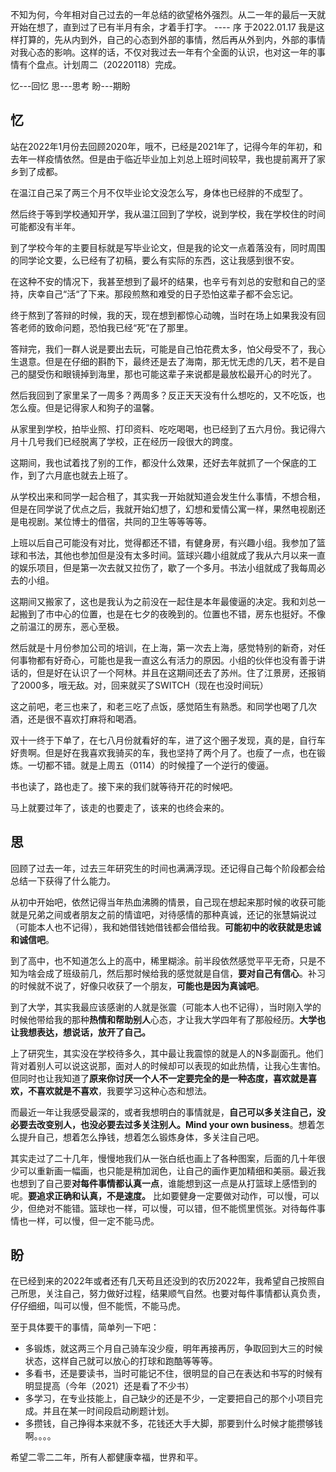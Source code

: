 不知为何，今年相对自己过去的一年总结的欲望格外强烈。从二一年的最后一天就开始在想了，直到过了已有半月有余，才着手打字。
																							---- 序 于2022.01.17
我是这样打算的，先从内到外，自己的心态到外部的事情，然后再从外到内，外部的事情对我心态的影响。这样的话，不仅对我过去一年有个全面的认识，也对这一年的事情有个盘点。计划周二（20220118）完成。

忆---回忆
思---思考
盼---期盼

## 忆
站在2022年1月份去回顾2020年，哦不，已经是2021年了，记得今年的年初，和去年一样疫情依然。但是由于临近毕业加上刘总上班时间较早，我也提前离开了家乡到了成都。

在温江自己呆了两三个月不仅毕业论文没怎么写，身体也已经胖的不成型了。

然后终于等到学校通知开学，我从温江回到了学校，说到学校，我在学校住的时间可能都没有半年。

到了学校今年的主要目标就是写毕业论文，但是我的论文一点着落没有，同时周围的同学论文要，么已经有了初稿，要么有实际的东西，这让我感到很不安。

在这种不安的情况下，我甚至想到了最坏的结果，也辛亏有刘总的安慰和自己的坚持，庆幸自己“活“了下来。那段煎熬和难受的日子恐怕这辈子都不会忘记。

终于熬到了答辩的时候，我的天，现在想到都惊心动魄，当时在场上如果我没有回答老师的致命问题，恐怕我已经“死”在了那里。

答辩完，我们一群人说是要出去玩，可能是自己怕花费太多，怕父母受不了，我心生退意。但是在仔细的斟酌下，最终还是去了海南，那无忧无虑的几天，若不是自己的腿受伤和眼镜掉到海里，那也可能这辈子来说都是最放松最开心的时光了。

然后我回到了家里呆了一周多？两周多？反正天天没有什么想吃的，又不吃饭，也怎么瘦。但是记得家人和狗子的温馨。

从家里到学校，拍毕业照、打印资料、吃吃喝喝，也已经到了五六月份。我记得六月十几号我们已经脱离了学校，正在经历一段很大的跨度。

这期间，我也试着找了别的工作，都没什么效果，还好去年就抓了一个保底的工作，到了六月底也就去上班了。

从学校出来和同学一起合租了，其实我一开始就知道会发生什么事情，不想合租，但是在同学说了优点之后，我就开始幻想了，幻想和爱情公寓一样，果然电视剧还是电视剧。某位博士的借宿，共同的卫生等等等等。

上班以后自己可能没有对比，觉得都还不错，有健身房，有兴趣小组。我参加了篮球和书法，其他也参加但是没有太多时间。篮球兴趣小组就成了我从六月以来一直的娱乐项目，但是第一次去就又拉伤了，歇了一个多月。书法小组就成了我每周必去的小组。

这期间又搬家了，这也是我认为之前没在一起住是本年最傻逼的决定。我和刘总一起搬到了市中心的位置，也是在七夕的夜晚到的。位置也不错，房东也挺好。不像之前温江的房东，恶心至极。

然后就是十月份参加公司的培训，在上海，第一次去上海，感觉特别的新奇，对任何事物都有好奇心，可能也是我一直这么有活力的原因。小组的伙伴也没有善于讲话的，但是好在认识了一个阿林。并且在这期间还去了苏州。住了江景房，还报销了2000多，哦无敌。对，回来就买了SWITCH（现在也没时间玩）

这之前吧，老三也来了，和老三吃了点饭，感觉陌生有熟悉。和同学也喝了几次酒，还是很不喜欢打麻将和喝酒。

双十一终于下单了，在七八月份就看好的车，进了这个圈子发现，真的是，自行车好贵啊。但是好在我喜欢我骑买的车，我也坚持了两个月了。也瘦了一点，也在锻炼。一切都不错。就是上周五（0114）的时候撞了一个逆行的傻逼。

书也读了，路也走了。接下来的我们就等待开花的时候吧。

马上就要过年了，该走的也要走了，该来的也终会来的。


## 思

回顾了过去一年，过去三年研究生的时间也满满浮现。还记得自己每个阶段都会给总结一下获得了什么能力。

从初中开始吧，依然记得当年热血沸腾的情景，自己现在想起来那时候的收获可能就是兄弟之间或者朋友之前的情谊吧，对待感情的那种真诚，还记的张慧娟说过（可能本人也不记得），我和她借钱她借钱都会借给我。**可能初中的收获就是忠诚和诚信吧**。

到了高中，也不知道怎么上的高中，稀里糊涂。前半段依然感觉平平无奇，只是不知为啥会成了班级前几，然后那时候给我的感觉就是自信，**要对自己有信心**。补习的时候就不说了，好像只收获了一个朋友，**可能也是因为真诚吧**。

到了大学，其实我最应该感谢的人就是张震（可能本人也不记得），当时刚入学的时候他带给我的那种**热情和帮助别人**心态，才让我大学四年有了那般经历。**大学也让我想表达，想说话，放开了自己。**

上了研究生，其实没在学校待多久，其中最让我震惊的就是人的N多副面孔。他们背对着别人可以说这说那，面对人的时候却可以表现的如此热情，让我心生害怕。但同时也让我知道了**原来你讨厌一个人不一定要完全的是一种态度，喜欢就是喜欢，不喜欢就是不喜欢**，我要学习这种心态和想法。

而最近一年让我感受最深的，或者我想明白的事情就是，**自己可以多关注自己，没必要去改变别人，也没必要去过多关注别人。Mind your own business**。想着怎么提升自己，想着怎么挣钱，想着怎么锻炼身体，多关注自己吧。

其实走过了二十几年，慢慢地我们从一张白纸也画上了各种图案，后面的几十年很少可以重新画一幅画，也只能是稍加润色，让自己的画作更加精细和美丽。最近我也想到了自己要**对每件事情都认真一点**，谁能想到这一点是从打篮球上感悟到的呢。**要追求正确和认真，不是速度。** 比如要健身一定要做对动作，可以慢，可以少，但绝对不能错。篮球也一样，可以慢，可以错，但不能慌里慌张。对待每件事情也一样，可以慢，但一定不能马虎。

## 盼
在已经到来的2022年或者还有几天苟且还没到的农历2022年，我希望自己按照自己所思，关注自己，努力做好过程，结果顺气自然。也要对每件事情都认真负责，仔仔细细，叫可以慢，但不能慌，不能马虎。

至于具体要干的事情，简单列一下吧：
- 多锻炼，就这两三个月自己骑车没少瘦，明年再接再厉，争取回到大三的时候状态，这样自己就可以放心的打球和跑酷等等等。
- 多看书，还是要读书，当时可能记不住，很明显的自己在表达和书写的时候有明显提高（今年（2021）还是看了不少书）
- 多学习，在专业技能上，自己缺少的还是不少，一定要把自己的那个小项目完成。并且在某一时间段启动刷题计划。
- 多攒钱，自己挣得本来就不多，花钱还大手大脚，那要到什么时候才能攒够钱啊。。。。

希望二零二二年，所有人都健康幸福，世界和平。
